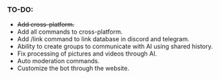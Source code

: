 ### TO-DO:
- ~~Add cross-platform.~~
- Add all commands to cross-platform.
- Add /link command to link database in discord and telegram.
- Ability to create groups to communicate with AI using shared history.
- Fix processing of pictures and videos through AI.
- Auto moderation commands. 
- Customize the bot through the website.